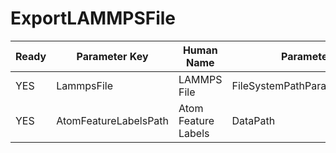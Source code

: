 # ExportLAMMPSFile #

| Ready | Parameter Key | Human Name | Parameter Type | Parameter Class |
|-------|---------------|------------|-----------------|----------------|
| YES | LammpsFile | LAMMPS File | FileSystemPathParameter::ValueType | FileSystemPathParameter |
| YES | AtomFeatureLabelsPath | Atom Feature Labels | DataPath | ArraySelectionParameter |
